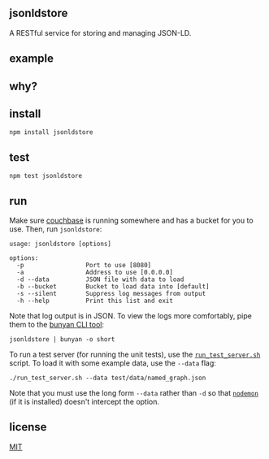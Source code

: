 ## jsonldstore

A RESTful service for storing and managing JSON-LD.

## example


## why?


## install

```Shell
npm install jsonldstore
```

## test

```Shell
npm test jsonldstore
```

## run

Make sure [couchbase](http://www.couchbase.com/download) is running
somewhere and has a bucket for you to use. Then, run `jsonldstore`:

```Shell
usage: jsonldstore [options]

options:
  -p                 Port to use [8080]
  -a                 Address to use [0.0.0.0]
  -d --data          JSON file with data to load
  -b --bucket        Bucket to load data into [default]
  -s --silent        Suppress log messages from output
  -h --help          Print this list and exit
```

Note that log output is in JSON. To view the logs more comfortably,
pipe them to the [bunyan CLI
tool](https://github.com/trentm/node-bunyan#cli-usage):

```Shell
jsonldstore | bunyan -o short
```

To run a test server (for running the unit tests), use the
[`run_test_server.sh`](https://github.com/rybesh/jsonldstore/blob/master/run_test_server.sh)
script. To load it with some example data, use the `--data` flag:

```Shell
./run_test_server.sh --data test/data/named_graph.json
```

Note that you must use the long form `--data` rather than `-d` so
that [`nodemon`](https://github.com/remy/nodemon) (if it is installed)
doesn't intercept the option.

## license

[MIT](http://opensource.org/licenses/MIT)